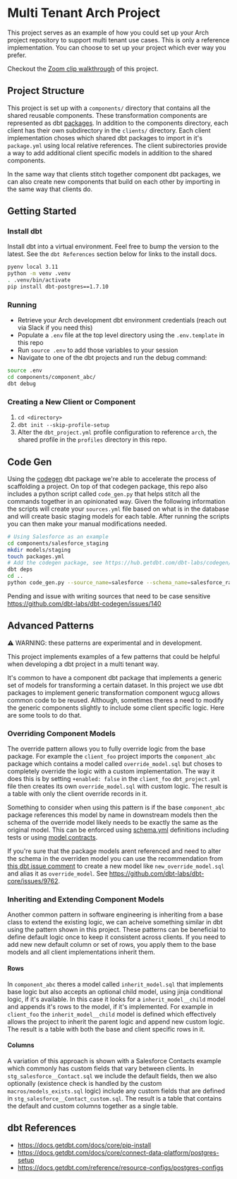 # Multi Tenant Arch Project

This project serves as an example of how you could set up your Arch project repository to support multi tenant use cases.
This is only a reference implementation.
You can choose to set up your project which ever way you prefer.

Checkout the [Zoom clip walkthrough](https://us06web.zoom.us/clips/share/5f2fHeBb5uDWpK22DHKaJjmpJOLttw2eibiiPnNy7AbbTzlNiYPfNfLOFKF01gjLA3T7y15HpM8HuOWqTrlCyQuc.dY5Ob1HEJRgjIY0Q) of this project.

## Project Structure

This project is set up with a `components/` directory that contains all the shared reusable components.
These transformation components are represented as dbt [packages](https://docs.getdbt.com/docs/build/packages).
In addition to the components directory, each client has their own subdirectory in the `clients/` directory.
Each client implementation choses which shared dbt packages to import in it's `package.yml` using local relative references.
The client subirectories provide a way to add additional client specific models in addition to the shared components.

In the same way that clients stitch together component dbt packages, we can also create new components that build on each other by importing in the same way that clients do.

## Getting Started

### Install dbt

Install dbt into a virtual environment.
Feel free to bump the version to the latest.
See the `dbt References` section below for links to the install docs.

```bash
pyenv local 3.11
python -m venv .venv
. .venv/bin/activate
pip install dbt-postgres==1.7.10
```

### Running

- Retrieve your Arch development dbt environment credentials (reach out via Slack if you need this)
- Populate a `.env` file at the top level directory using the `.env.template` in this repo
- Run `source .env` to add those variables to your session
- Navigate to one of the dbt projects and run the debug command:

```bash
source .env
cd components/component_abc/
dbt debug
```

### Creating a New Client or Component

1. `cd <directory>`
1. `dbt init --skip-profile-setup`
1. Alter the `dbt_project.yml` profile configuration to reference `arch`, the shared profile in the `profiles` directory in this repo.

## Code Gen

Using the [codegen](https://hub.getdbt.com/dbt-labs/codegen/latest/) dbt package we're able to accelerate the process of scaffolding a project.
On top of that codegen package, this repo also includes a python script called `code_gen.py` that helps stitch all the commands together in an opinionated way.
Given the following information the scripts will create your `sources.yml` file based on what is in the database and will create basic staging models for each table.
After running the scripts you can then make your manual modifications needed.

```bash
# Using Salesforce as an example
cd components/salesforce_staging
mkdir models/staging
touch packages.yml
# Add the codegen package, see https://hub.getdbt.com/dbt-labs/codegen/latest/
dbt deps
cd ..
python code_gen.py --source_name=salesforce --schema_name=salesforce_raw_tenant-1 --database_name=app --write_path=salesforce_staging/models/staging
```

Pending and issue with writing sources that need to be case sensitive https://github.com/dbt-labs/dbt-codegen/issues/140

## Advanced Patterns

:warning: WARNING: these patterns are experimental and in development.

This project implements examples of a few patterns that could be helpful when developing a dbt project in a multi tenant way.

It's common to have a component dbt package that implements a generic set of models for transforming a certain dataset.
In this project we use dbt packages to implement generic transformation component wgucg allows common code to be reused.
Although, sometimes theres a need to modify the generic components slightly to include some client specific logic.
Here are some tools to do that.

### Overriding Component Models

The override pattern allows you to fully override logic from the base package.
For example the `client_foo` project imports the `component_abc` package which contains a model called `override_model.sql` but choses to completely override the logic with a custom implementation.
The way it does this is by setting `+enabled: false` in the `client_foo` `dbt_project.yml` file then creates its own `override_model.sql` with custom logic.
The result is a table with only the client override records in it.

Something to consider when using this pattern is if the base `component_abc` package references this model by name in downstream models then the schema of the override model likely needs to be exactly the same as the original model.
This can be enforced using [schema.yml](https://docs.getdbt.com/reference/resource-configs/schema) definitions including tests or using [model contracts](https://docs.getdbt.com/docs/collaborate/govern/model-contracts).

If you're sure that the package models arent referenced and need to alter the schema in the overriden model you can use the recommendation from [this dbt issue comment](https://github.com/dbt-labs/dbt-core/issues/9762#issuecomment-1997744765) to create a new model like `new_override_model.sql` and alias it as `override_model`.
See https://github.com/dbt-labs/dbt-core/issues/9762.

### Inheriting and Extending Component Models

Another common pattern in software engineering is inheriting from a base class to extend the existing logic, we can acheive something similar in dbt using the pattern shown in this project.
These patterns can be beneficial to define default logic once to keep it consistent across clients.
If you need to add new new default column or set of rows, you apply them to the base models and all client implementations inherit them.

#### Rows

In `component_abc` theres a model called `inherit_model.sql` that implements base logic but also accepts an optional child model, using jinja conditional logic, if it's available.
In this case it looks for a `inherit_model__child` model and appends it's rows to the model, if it's implemented.
For example in `client_foo` the `inherit_model__child` model is defined which effectively allows the project to inherit the parent logic and append new custom logic.
The result is a table with both the base and client specific rows in it.

#### Columns

A variation of this approach is shown with a Salesforce Contacts example which commonly has custom fields that vary between clients.
In `stg_salesforce__Contact.sql` we include the default fields, then we also optionally (existence check is handled by the custom `macros/models_exists.sql` logic) include any custom fields that are defined in `stg_salesforce__Contact_custom.sql`.
The result is a table that contains the default and custom columns together as a single table.

## dbt References

- https://docs.getdbt.com/docs/core/pip-install
- https://docs.getdbt.com/docs/core/connect-data-platform/postgres-setup
- https://docs.getdbt.com/reference/resource-configs/postgres-configs
